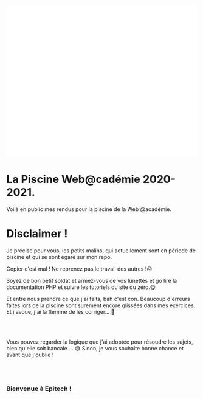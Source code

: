 <div align="center">
	<br>
	<img src="header.svg" width="800" height="400">
	<br>
</div>

<!----------------------------------------------------------------------------------------->

<h1>La Piscine Web@cadémie 2020-2021.</h1>
<p>Voilà en public mes rendus pour la piscine de la Web @académie.</p>

<!----------------------------------------------------------------------------------------->

<h1>Disclaimer !</h1>
<p>Je précise pour vous, les petits malins, qui actuellement sont en période de piscine et qui se sont égaré sur mon repo.</p>
<p>Copier c'est mal ! Ne reprenez pas le travail des autres !😖</p>
<p>Soyez de bon petit soldat et armez-vous de vos lunettes et go lire la documentation PHP et suivre les tutoriels du site du zéro.😋</p>
<p>Et entre nous prendre ce que j'ai faits, bah c'est con. Beaucoup d'erreurs faites lors de la piscine sont surement encore glissées dans mes exercices. Et j'avoue, j'ai la flemme de les corriger... 🤣 </p><br><br>

<p>Vous pouvez regarder la logique que j'ai adoptée pour résoudre les sujets, bien qu'elle soit bancale.... 😅 Sinon, je vous souhaite bonne chance et avant que j'oublie ! </p><br><br>

<h3>Bienvenue à Epitech !</h3>

<!----------------------------------------------------------------------------------------->